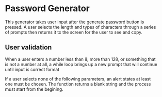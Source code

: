 # Password Generator
This generator takes user input after the generate password button is pressed. A user selects the length and types of characters through a series of prompts then returns it to the screen for the user to see and copy.

## User validation
When a user enters a number less than 8, more than 128, or something that is not a number at all, a while loop brings up a new prompt that will continue until input is correct format

If a user selects none of the following parameters, an alert states at least one must be chosen. The function returns a blank string and the process must start from the begining.
